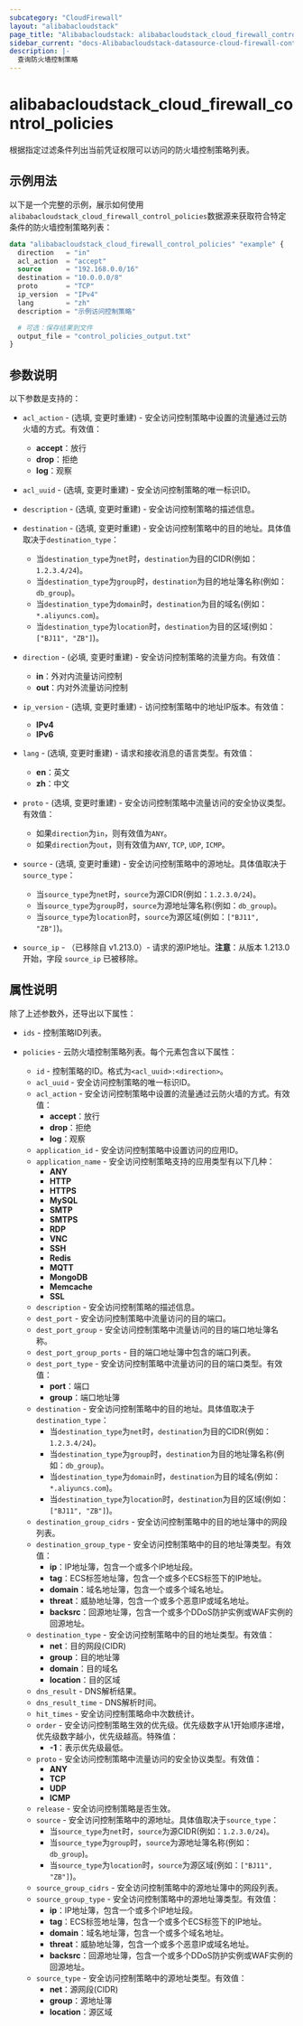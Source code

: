 ```yaml
---
subcategory: "CloudFirewall"
layout: "alibabacloudstack"
page_title: "Alibabacloudstack: alibabacloudstack_cloud_firewall_control_policies"
sidebar_current: "docs-Alibabacloudstack-datasource-cloud-firewall-control-policies"
description: |- 
  查询防火墙控制策略
---
```


# alibabacloudstack_cloud_firewall_control_policies

根据指定过滤条件列出当前凭证权限可以访问的防火墙控制策略列表。

## 示例用法

以下是一个完整的示例，展示如何使用`alibabacloudstack_cloud_firewall_control_policies`数据源来获取符合特定条件的防火墙控制策略列表：

```terraform
data "alibabacloudstack_cloud_firewall_control_policies" "example" {
  direction   = "in"
  acl_action  = "accept"
  source      = "192.168.0.0/16"
  destination = "10.0.0.0/8"
  proto       = "TCP"
  ip_version  = "IPv4"
  lang        = "zh"
  description = "示例访问控制策略"

  # 可选：保存结果到文件
  output_file = "control_policies_output.txt"
}
```

## 参数说明

以下参数是支持的：

* `acl_action` - (选填, 变更时重建) - 安全访问控制策略中设置的流量通过云防火墙的方式。有效值：
  * **accept**：放行
  * **drop**：拒绝
  * **log**：观察

* `acl_uuid` - (选填, 变更时重建) - 安全访问控制策略的唯一标识ID。

* `description` - (选填, 变更时重建) - 安全访问控制策略的描述信息。

* `destination` - (选填, 变更时重建) - 安全访问控制策略中的目的地址。具体值取决于`destination_type`：
  * 当`destination_type`为`net`时，`destination`为目的CIDR(例如：`1.2.3.4/24`)。
  * 当`destination_type`为`group`时，`destination`为目的地址簿名称(例如：`db_group`)。
  * 当`destination_type`为`domain`时，`destination`为目的域名(例如：`*.aliyuncs.com`)。
  * 当`destination_type`为`location`时，`destination`为目的区域(例如：`["BJ11", "ZB"]`)。

* `direction` - (必填, 变更时重建) - 安全访问控制策略的流量方向。有效值：
  * **in**：外对内流量访问控制
  * **out**：内对外流量访问控制

* `ip_version` - (选填, 变更时重建) - 访问控制策略中的地址IP版本。有效值：
  * **IPv4**
  * **IPv6**

* `lang` - (选填, 变更时重建) - 请求和接收消息的语言类型。有效值：
  * **en**：英文
  * **zh**：中文

* `proto` - (选填, 变更时重建) - 安全访问控制策略中流量访问的安全协议类型。有效值：
  * 如果`direction`为`in`，则有效值为`ANY`。
  * 如果`direction`为`out`，则有效值为`ANY`, `TCP`, `UDP`, `ICMP`。

* `source` - (选填, 变更时重建) - 安全访问控制策略中的源地址。具体值取决于`source_type`：
  * 当`source_type`为`net`时，`source`为源CIDR(例如：`1.2.3.0/24`)。
  * 当`source_type`为`group`时，`source`为源地址簿名称(例如：`db_group`)。
  * 当`source_type`为`location`时，`source`为源区域(例如：`["BJ11", "ZB"]`)。

* `source_ip` - （已移除自 v1.213.0）- 请求的源IP地址。**注意**：从版本 1.213.0 开始，字段 `source_ip` 已被移除。

## 属性说明

除了上述参数外，还导出以下属性：

* `ids` - 控制策略ID列表。

* `policies` - 云防火墙控制策略列表。每个元素包含以下属性：
  * `id` - 控制策略的ID。格式为`<acl_uuid>:<direction>`。
  * `acl_uuid` - 安全访问控制策略的唯一标识ID。
  * `acl_action` - 安全访问控制策略中设置的流量通过云防火墙的方式。有效值：
    * **accept**：放行
    * **drop**：拒绝
    * **log**：观察
  * `application_id` - 安全访问控制策略中设置访问的应用ID。
  * `application_name` - 安全访问控制策略支持的应用类型有以下几种：
    * **ANY**
    * **HTTP**
    * **HTTPS**
    * **MySQL**
    * **SMTP**
    * **SMTPS**
    * **RDP**
    * **VNC**
    * **SSH**
    * **Redis**
    * **MQTT**
    * **MongoDB**
    * **Memcache**
    * **SSL**
  * `description` - 安全访问控制策略的描述信息。
  * `dest_port` - 安全访问控制策略中流量访问的目的端口。
  * `dest_port_group` - 安全访问控制策略中流量访问的目的端口地址簿名称。
  * `dest_port_group_ports` - 目的端口地址簿中包含的端口列表。
  * `dest_port_type` - 安全访问控制策略中流量访问的目的端口类型。有效值：
    * **port**：端口
    * **group**：端口地址簿
  * `destination` - 安全访问控制策略中的目的地址。具体值取决于`destination_type`：
    * 当`destination_type`为`net`时，`destination`为目的CIDR(例如：`1.2.3.4/24`)。
    * 当`destination_type`为`group`时，`destination`为目的地址簿名称(例如：`db_group`)。
    * 当`destination_type`为`domain`时，`destination`为目的域名(例如：`*.aliyuncs.com`)。
    * 当`destination_type`为`location`时，`destination`为目的区域(例如：`["BJ11", "ZB"]`)。
  * `destination_group_cidrs` - 安全访问控制策略中的目的地址簿中的网段列表。
  * `destination_group_type` - 安全访问控制策略中的目的地址簿类型。有效值：
    * **ip**：IP地址簿，包含一个或多个IP地址段。
    * **tag**：ECS标签地址簿，包含一个或多个ECS标签下的IP地址。
    * **domain**：域名地址簿，包含一个或多个域名地址。
    * **threat**：威胁地址簿，包含一个或多个恶意IP或域名地址。
    * **backsrc**：回源地址簿，包含一个或多个DDoS防护实例或WAF实例的回源地址。
  * `destination_type` - 安全访问控制策略中的目的地址类型。有效值：
    * **net**：目的网段(CIDR)
    * **group**：目的地址簿
    * **domain**：目的域名
    * **location**：目的区域
  * `dns_result` - DNS解析结果。
  * `dns_result_time` - DNS解析时间。
  * `hit_times` - 安全访问控制策略命中次数统计。
  * `order` - 安全访问控制策略生效的优先级。优先级数字从1开始顺序递增，优先级数字越小，优先级越高。特殊值：
    * **-1**：表示优先级最低。
  * `proto` - 安全访问控制策略中流量访问的安全协议类型。有效值：
    * **ANY**
    * **TCP**
    * **UDP**
    * **ICMP**
  * `release` - 安全访问控制策略是否生效。
  * `source` - 安全访问控制策略中的源地址。具体值取决于`source_type`：
    * 当`source_type`为`net`时，`source`为源CIDR(例如：`1.2.3.0/24`)。
    * 当`source_type`为`group`时，`source`为源地址簿名称(例如：`db_group`)。
    * 当`source_type`为`location`时，`source`为源区域(例如：`["BJ11", "ZB"]`)。
  * `source_group_cidrs` - 安全访问控制策略中的源地址簿中的网段列表。
  * `source_group_type` - 安全访问控制策略中的源地址簿类型。有效值：
    * **ip**：IP地址簿，包含一个或多个IP地址段。
    * **tag**：ECS标签地址簿，包含一个或多个ECS标签下的IP地址。
    * **domain**：域名地址簿，包含一个或多个域名地址。
    * **threat**：威胁地址簿，包含一个或多个恶意IP或域名地址。
    * **backsrc**：回源地址簿，包含一个或多个DDoS防护实例或WAF实例的回源地址。
  * `source_type` - 安全访问控制策略中的源地址类型。有效值：
    * **net**：源网段(CIDR)
    * **group**：源地址簿
    * **location**：源区域